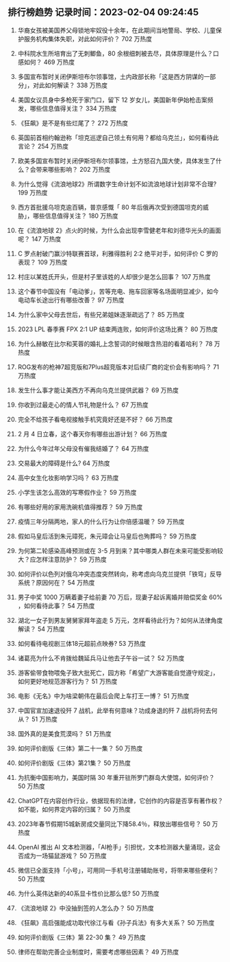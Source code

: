 
## 排行榜趋势 记录时间：2023-02-04 09:24:45
  
  1. 华裔女孩被美国养父母锁地牢奴役十余年，在此期间当地警局、学校、儿童保护服务机构集体失职，对此如何评价？ 702 万热度
    
  2. 中科院水生所培育出了无刺鲫鱼，80 余根细刺被去尽，具体原理是什么？口感如何？ 469 万热度
    
  3. 多国宣布暂时关闭伊斯坦布尔领事馆，土内政部长称「这是西方阴谋的一部分」，对此如何解读？ 338 万热度
    
  4. 美国女议员身中多枪死于家门口，留下 12 岁女儿，美国新年伊始枪击案频发，哪些信息值得关注？ 334 万热度
    
  5. 《狂飙》是不是有些烂尾了？ 272 万热度
    
  6. 英国前首相约翰逊称「坦克巡逻自己领土有何用？都给乌克兰」，如何看待此言论？ 254 万热度
    
  7. 欧美多国宣布暂时关闭伊斯坦布尔领事馆，土方怒召九国大使，具体发生了什么？会带来哪些影响？ 202 万热度
    
  8. 为什么觉得《流浪地球2》所谓数字生命计划不如流浪地球计划非常不合理? 199 万热度
    
  9. 西方首批援乌坦克逾百辆，普京感慨「 80 年后俄再次受到德国坦克的威胁」，哪些信息值得关注？ 180 万热度
    
  10. 在《流浪地球 2》点火的时候，为什么会出现李雪健老年和刘德华光头的画面呢？ 147 万热度
    
  11. C 罗点射破门赢沙特联赛首球，利雅得胜利 2:2 绝平对手，如何评价 C 罗的表现？ 109 万热度
    
  12. 村庄以某姓氏开头，但是村子里该姓的人却很少是怎么回事？ 107 万热度
    
  13. 这个春节中国没有「电动爹」，苦等充电、拖车回家等名场面明显减少，如今电动车长途出行有哪些改善？ 97 万热度
    
  14. 为什么家中父母去世后，有些兄弟姐妹逐渐疏远了？ 85 万热度
    
  15. 2023 LPL 春季赛 FPX 2:1 UP 结束两连败，如何评价这场比赛？ 80 万热度
    
  16. 为什么赫敏在比尔和芙蓉的婚礼上念誓词的时候眼含热泪的看着哈利？ 78 万热度
    
  17. ROG发布的枪神7超竞版和7Plus超竞版本对后续厂商的定价会有影响吗？ 71 万热度
    
  18. 发生什么事才能让美西方不再向乌克兰提供武器？ 69 万热度
    
  19. 你收到过最走心的情人节礼物是什么？ 67 万热度
    
  20. 完全不给孩子看电视接触手机究竟好还是不好？ 66 万热度
    
  21. 2 月 4 日立春，这个春天你有哪些出游计划？ 66 万热度
    
  22. 为什么今年过年父母没有催我结婚了？ 64 万热度
    
  23. 交易最大的障碍是什么? 64 万热度
    
  24. 高中女生化妆影响学习吗？ 63 万热度
    
  25. 小学生该怎么高效的写寒假作业？ 59 万热度
    
  26. 有哪些好用的家用洗碗机值得推荐？ 59 万热度
    
  27. 疫情三年分隔两地，家人的什么行为让你倍感温暖？ 59 万热度
    
  28. 假如马皇后活到朱元璋死，朱元璋会让马皇后也殉葬吗？ 59 万热度
    
  29. 为何第二轮感染高峰预测或在 3-5 月到来？其中哪类人群在未来可能受影响较大？应怎样注意防护？ 59 万热度
    
  30. 如何评价以色列对俄乌冲突态度突然转向，称考虑向乌克兰提供「铁穹」反导系统？原因何在？ 54 万热度
    
  31. 男子中奖 1000 万瞒着妻子给前妻 70 万后，现妻子起诉离婚并赔偿奖金 60% ，如何看待此事？ 54 万热度
    
  32. 湖北一女子到男友舅舅家拜年盗走 5 万元，怎样看待此行为？如何从法律角度解读？ 54 万热度
    
  33. 如何看待电视剧三体18元超前点映券? 53 万热度
    
  34. 诸葛亮为什么不肯拨给魏延兵马让他去子午谷一试？ 52 万热度
    
  35. 游客偷带食物喂兔子致大批死亡，园方称「希望广大游客能自觉遵守规定」，如何更好地规范游客行为？ 51 万热度
    
  36. 电影《无名》中为啥梁朝伟在最后会爬上车打王一博？ 51 万热度
    
  37. 中国官宣加速退役歼 7 战机，此举有何意味？功成身退的歼 7 战机将何去何从？ 51 万热度
    
  38. 国外真的是美食荒漠吗？ 51 万热度
    
  39. 如何评价剧版《三体》第二十一集？ 50 万热度
    
  40. 如何评价剧版《三体》第21集？ 50 万热度
    
  41. 为抗衡中国影响力，美国时隔 30 年重开驻所罗门群岛大使馆，如何评价？ 50 万热度
    
  42. ChatGPT在内容创作行业，依据现有的法律，它创作的内容是否享有著作权？如不能，如何界定内容的归属？ 50 万热度
    
  43. 2023年春节假期15城新房成交量同比下降58.4％，释放出哪些信号？ 50 万热度
    
  44. OpenAI 推出 AI 文本检测器，「AI枪手」引担忧，文本检测器大量涌现，这会否成为一场猫鼠游戏？ 50 万热度
    
  45. 微信已全面支持「小号」，可用同一手机号注册辅助账号，将带来哪些便利？ 50 万热度
    
  46. 为什么英伟达新的40系显卡性价比那么低? 50 万热度
    
  47. 《流浪地球 2》中没抽到签的人怎么办？ 50 万热度
    
  48. 《狂飙》高启强能成功取代徐江与看《孙子兵法》有多大关系？ 50 万热度
    
  49. 如何评价剧版《三体》第 22-30 集？ 49 万热度
    
  50. 律师在帮助完善企业制度时，需要考虑哪些因素？ 49 万热度
    